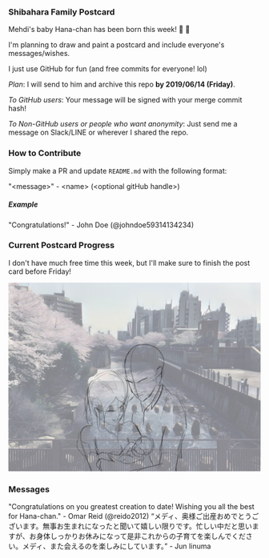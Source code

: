 ### Shibahara Family Postcard

Mehdi's baby Hana-chan has been born this week! 🎊 🎉

I'm planning to draw and paint a postcard and include everyone's messages/wishes.

I just use GitHub for fun (and free commits for everyone! lol)

_Plan_: I will send to him and archive this repo **by 2019/06/14 (Friday)**.

_To GitHub users_: Your message will be signed with your merge commit hash!

_To Non-GitHub users or people who want anonymity_: Just send me a message on Slack/LINE or wherever I shared the repo.

### How to Contribute

Simply make a PR and update `README.md` with the following format:

"\<message\>" - \<name\> (\<optional gitHub handle\>)

##### Example

"Congratulations!" - John Doe (@johndoe59314134234)

### Current Postcard Progress

I don't have much free time this week, but I'll make sure to finish the post card before Friday!

![Postcard](postcard/03_postcard_staging.jpg)

### Messages

"Congratulations on you greatest creation to date! Wishing you all the best for Hana-chan." - Omar Reid (@reido2012)
“メディ、奥様ご出産おめでとうございます。無事お生まれになったと聞いて嬉しい限りです。忙しい中だと思いますが、お身体しっかりお休みになって是非これからの子育てを楽しんでください。メディ、また会えるのを楽しみにしています。” - Jun Iinuma
